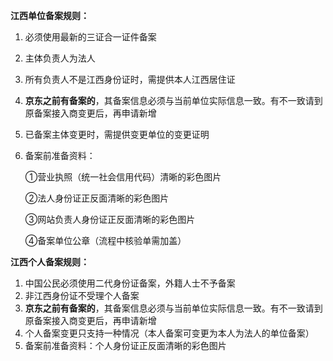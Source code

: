 **江西单位备案规则：**

1. 必须使用最新的三证合一证件备案

2. 主体负责人为法人

3. 所有负责人不是江西身份证时，需提供本人江西居住证

4. **京东之前有备案的**，其备案信息必须与当前单位实际信息一致。有不一致请到原备案接入商变更后，再申请新增

5. 已备案主体变更时，需提供变更单位的变更证明

6. 备案前准备资料：

   ①营业执照（统一社会信用代码）清晰的彩色图片

   ②法人身份证正反面清晰的彩色图片

   ③网站负责人身份证正反面清晰的彩色图片

   ④备案单位公章（流程中核验单需加盖）

**江西个人备案规则：**

1. 中国公民必须使用二代身份证备案，外籍人士不予备案
2. 非江西身份证不受理个人备案
3. **京东之前有备案的**，其备案信息必须与当前单位实际信息一致。有不一致请到原备案接入商变更后，再申请新增
4. 个人备案变更只支持一种情况（本人备案可变更为本人为法人的单位备案）
5. 备案前准备资料：个人身份证正反面清晰的彩色图片